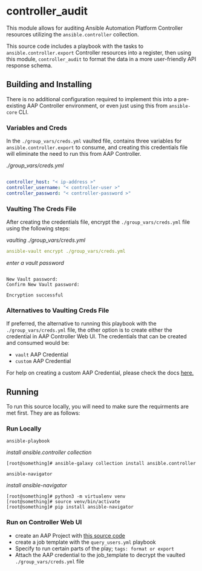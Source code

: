# controller_audit

This module allows for auditing Ansible Automation Platform Controller resources utilizing the `ansible.controller` collection.

This source code includes a playbook with the tasks to `ansible.controller.export` Controller resources into a register, then using this module, `controller_audit` to format the data in a more user-friendly API response schema.

## Building and Installing
There is no additional configuration required to implement this into a pre-existing AAP Controller environment, or even just using this from `ansible-core` CLI.

### Variables and Creds
In the `./group_vars/creds.yml` vaulted file, contains three variables for `ansible.controller.export` to consume, and creating this credentials file will eliminate the need to run this from AAP Controller.  

*./group_vars/creds.yml*
```yaml

controller_host: "< ip-address >"
controller_username: "< controller-user >"
controller_password: "< controller-password >"

```

### Vaulting The Creds File

After creating the credentials file, encrypt the `./group_vars/creds.yml` file using the following steps:

*vaulting ./group_vars/creds.yml*
```yaml
ansible-vault encrypt ./group_vars/creds.yml

```

*enter a vault password*
```console

New Vault password:          
Confirm New Vault password:

Encryption successful   
```

### Alternatives to Vaulting Creds File

If preferred, the alternative to running this playbook with the `./group_vars/creds.yml` file, the other option is to create either the credential in AAP Controller Web UI.  The credentials that can be created and consumed would be:

- `vault` AAP Credential
- `custom` AAP Credential

For help on creating a custom AAP Credential, please check the docs [here.](https://docs.ansible.com/automation-controller/latest/html/userguide/credential_types.html)

## Running

To run this source locally, you will need to make sure the requirments are met first.  They are as follows:

### Run Locally
    
`ansible-playbook`

*install ansible.controller collection*
```console
[root@something]# ansible-galaxy collection install ansible.controller

```

`ansible-navigator`

*install ansible-navigator*
```console
[root@something]# python3 -m virtualenv venv
[root@something]# source venv/bin/activate
[root@something]# pip install ansible-navigator
```

### Run on Controller Web UI
- create an AAP Project with [this source code](https://github.com/dudecole/controller_audit)
- create a job template with the `query_users.yml` playbook
- Specify to run certain parts of the play; `tags: format or export`
- Attach the AAP credential to the job_template to decrypt the vaulted `./group_vars/creds.yml` file












